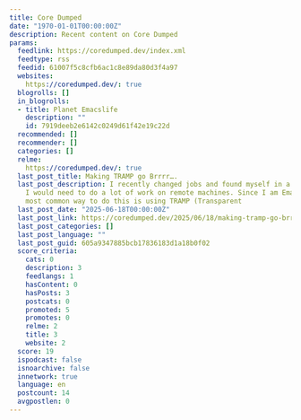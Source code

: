 ```yaml
---
title: Core Dumped
date: "1970-01-01T00:00:00Z"
description: Recent content on Core Dumped
params:
  feedlink: https://coredumped.dev/index.xml
  feedtype: rss
  feedid: 61007f5c8cfb6ac1c8e89da80d3f4a97
  websites:
    https://coredumped.dev/: true
  blogrolls: []
  in_blogrolls:
  - title: Planet Emacslife
    description: ""
    id: 7919deeb2e6142c0249d61f42e19c22d
  recommended: []
  recommender: []
  categories: []
  relme:
    https://coredumped.dev/: true
  last_post_title: Making TRAMP go Brrrr….
  last_post_description: I recently changed jobs and found myself in a position where
    I would need to do a lot of work on remote machines. Since I am Emacs user, the
    most common way to do this is using TRAMP (Transparent
  last_post_date: "2025-06-18T00:00:00Z"
  last_post_link: https://coredumped.dev/2025/06/18/making-tramp-go-brrrr./
  last_post_categories: []
  last_post_language: ""
  last_post_guid: 605a9347885bcb17836183d1a18b0f02
  score_criteria:
    cats: 0
    description: 3
    feedlangs: 1
    hasContent: 0
    hasPosts: 3
    postcats: 0
    promoted: 5
    promotes: 0
    relme: 2
    title: 3
    website: 2
  score: 19
  ispodcast: false
  isnoarchive: false
  innetwork: true
  language: en
  postcount: 14
  avgpostlen: 0
---
```

